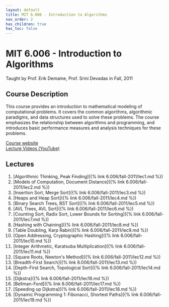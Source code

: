 ```yaml
---
layout: default
title: MIT 6.006 - Introduction to Algorithms
nav_order: 2
has_children: true
has_toc: false
---
```


# MIT 6.006 - Introduction to Algorithms
Taught by Prof. Erik Demaine, Prof. Srini Devadas in Fall, 2011

## Course Description
This course provides an introduction to mathematical modeling of 
computational problems. It covers the common algorithms, algorithmic 
paradigms, and data structures used to solve these problems. The course 
emphasizes the relationship between algorithms and programming, and 
introduces basic performance measures and analysis techniques for these 
problems.

[Course website](https://ocw.mit.edu/courses/6-006-introduction-to-algorithms-fall-2011/)  
[Lecture Videos (YouTube)](https://www.youtube.com/playlist?list=PLUl4u3cNGP61Oq3tWYp6V_F-5jb5L2iHb)

## Lectures
1. [Algorithmic Thinking, Peak Finding]({% link 6.006/fall-2011/lec1.md %})
2. [Models of Computation, Document Distance]({% link 6.006/fall-2011/lec2.md %})
3. [Insertion Sort, Merge Sort]({% link 6.006/fall-2011/lec3.md %})
4. [Heaps and Heap Sort]({% link 6.006/fall-2011/lec4.md %})
5. [Binary Search Trees, BST Sort]({% link 6.006/fall-2011/lec5.md %})
6. [AVL Trees, AVL Sort]({% link 6.006/fall-2011/lec6.md %})
7. [Counting Sort, Radix Sort, Lower Bounds for Sorting]({% link 6.006/fall-2011/lec7.md %})
8. [Hashing with Chaining]({% link 6.006/fall-2011/lec8.md %})
9. [Table Doubling, Karp Rabin]({% link 6.006/fall-2011/lec9.md %})
10. [Open Addressing, Cryptographic Hashing]({% link 6.006/fall-2011/lec10.md %})
11. [Integer Arithmetic, Karatsuba Multiplication]({% link 6.006/fall-2011/lec11.md %})
12. [Square Roots, Newton's Method]({% link 6.006/fall-2011/lec12.md %})
13. [Breadth-First Search]({% link 6.006/fall-2011/lec13.md %})
14. [Depth-First Search, Topological Sort]({% link 6.006/fall-2011/lec14.md %})
16. [Dijkstra]({% link 6.006/fall-2011/lec16.md %})
17. [Bellman-Ford]({% link 6.006/fall-2011/lec17.md %})
18. [Speeding up Dijkstra]({% link 6.006/fall-2011/lec18.md %})
19. [Dynamic Programming 1: Fibonacci, Shortest Paths]({% link 6.006/fall-2011/lec19.md %})
